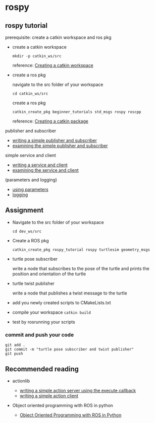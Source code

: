 # rospy

## rospy tutorial

prerequisite: create a catkin workspace and ros pkg

- create a catkin workspace

    ```shell
    mkdir -p catkin_ws/src
    ```

    reference: [Creating a catkin workspace](http://wiki.ros.org/catkin/Tutorials/create_a_workspace)

- create a ros pkg

    navigate to the src folder of your workspace

    ```shell
    cd catkin_ws/src
    ```

    create a ros pkg

    ```shell
    catkin_create_pkg beginner_tutorials std_msgs rospy roscpp
    ```

    reference: [Creating a catkin package](http://wiki.ros.org/catkin/Tutorials/create_a_workspace)

publisher and subscriber

- [writing a simple publisher and subscriber](http://wiki.ros.org/ROS/Tutorials/WritingPublisherSubscriber%28python%29)
- [examining the simple publisher and subscriber](http://wiki.ros.org/ROS/Tutorials/ExaminingPublisherSubscriber)

simple service and client

- [writing a service and client](http://wiki.ros.org/ROS/Tutorials/WritingServiceClient%28python%29)
- [examining the service and client](http://wiki.ros.org/ROS/Tutorials/ExaminingServiceClient)

(parameters and logging)

- [using parameters](http://wiki.ros.org/rospy_tutorials/Tutorials/Parameters)
- [logging](http://wiki.ros.org/rospy_tutorials/Tutorials/Logging)

## Assignment

- Navigate to the src folder of your workspace

  ```shell
  cd dev_ws/src
  ```

- Create a ROS pkg

  ```shell
  catkin_create_pkg rospy_tutorial rospy turtlesim geometry_msgs
  ```

- turtle pose subscriber

  write a node that subscribes to the pose of the turtle and prints the position and orientation of the turtle

- turtle twist publisher

  write a node that publishes a twist message to the turtle

- add you newly created scripts to CMakeLists.txt

- compile your workspace `catkin build`

- test by rosrunning your scripts

### commit and push your code

```shell
git add .
git commit -m "turtle pose subscriber and twist publisher"
git push
```

## Recommended reading

- actionlib
  - [writing a simple action server using the execute callback](http://wiki.ros.org/actionlib_tutorials/Tutorials/Writing%20a%20Simple%20Action%20Server%20using%20the%20Execute%20Callback%20%28Python%29)
  - [writing a simple action client](http://wiki.ros.org/actionlib_tutorials/Tutorials/Writing%20a%20Simple%20Action%20Client%20%28Python%29)

- Object oriented programming with ROS in python
  - [Object Oriented Programming with ROS in Python](https://roboticsbackend.com/oop-with-ros-in-python/)
